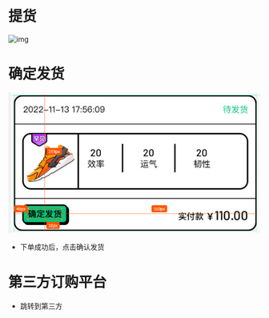 # 提货

![img](https://note.youdao.com/yws/public/resource/b6623a0b5d1e3516596d5d862e35fa83/xmlnote/WEBRESOURCE95c9966537d84ebc457777161829eb74/17353)









# 确定发货

![image-20230426104612973](https://raw.githubusercontent.com/feixue-altaaa/picture/master/pic/202304261046042.png)

+ 下单成功后，点击确认发货

# 第三方订购平台

+ 跳转到第三方